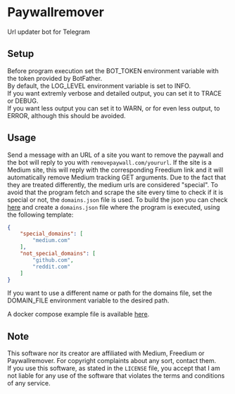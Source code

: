 # Paywallremover

 Url updater bot for Telegram

## Setup

Before program execution set the BOT_TOKEN environment variable with the token provided by BotFather.\
By default, the LOG_LEVEL environment variable is set to INFO.\
If you want extremly verbose and detailed output, you can set it to TRACE or DEBUG.\
If you want less output you can set it to WARN, or for even less output, to ERROR, although this should be avoided.

## Usage

Send a message with an URL of a site you want to remove the paywall and the bot will reply to you with `removepaywall.com/yoururl`.
If the site is a Medium site, this will reply with the corresponding Freedium link and it will automatically remove Medium tracking GET arguments.
Due to the fact that they are treated differently, the medium urls are considered "special".
To avoid that the program fetch and scrape the site every time to check if it is special or not, the `domains.json` file is used.
To build the json you can check [here](https://github.com/Freedium-cfd/core/blob/dde0acfc62e5afee13cfa5308eb2a45292e9d886/medium_parser/utils.py) and create a `domains.json` file where the program is executed, using the following template:

```json
{
    "special_domains": [
        "medium.com"
    ],
    "not_special_domains": [
        "github.com",
        "reddit.com"
    ]
}

```

If you want to use a different name or path for the domains file, set the DOMAIN_FILE environment variable to the desired path.

A docker compose example file is available [here](https://raw.githubusercontent.com/matteof04/paywallremover/refs/heads/main/compose.yaml).

## Note

This software nor its creator are affiliated with Medium, Freedium or Paywallremover. For copyright complaints about any sort, contact them.\
If you use this software, as stated in the `LICENSE` file, you accept that I am not liable for any use of the software that violates the terms and conditions of any service.
